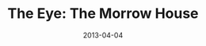 ---
title: "The Eye: The Morrow House"
date:  2013-04-04
external_url: http://www.columbiaspectator.com/eye/2013/04/04/fiction-morrow-house
category: "Published In"
---